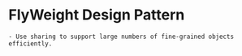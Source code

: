 # FlyWeight Design Pattern
    - Use sharing to support large numbers of fine-grained objects efficiently.